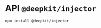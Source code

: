 # API `@deepkit/injector`

```shell
npm install @deepkit/injector
```

<api-docs package="@deepkit/injector"></api-docs>
